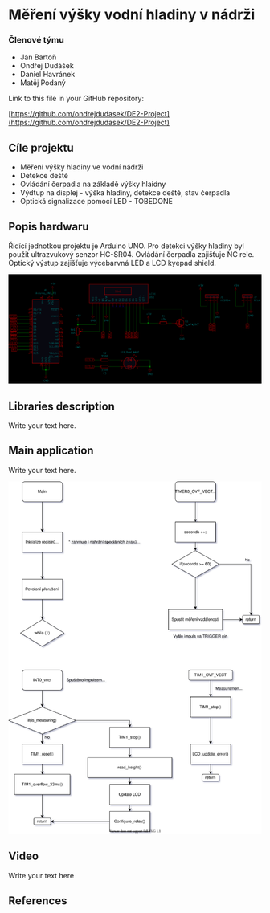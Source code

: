 # Měření výšky vodní hladiny v nádrži

### Členové týmu

* Jan Bartoň
* Ondřej Dudášek
* Daniel Havránek
* Matěj Podaný

Link to this file in your GitHub repository:

[https://github.com/ondrejdudasek/DE2-Project](https://github.com/ondrejdudasek/DE2-Project)


## Cíle projektu

* Měření výšky hladiny ve vodní nádrži
* Detekce deště
* Ovládání čerpadla na základě výšky hlaidny
* Výdtup na displej - výška hladiny, detekce deště, stav čerpadla
* Optická signalizace pomocí LED - TOBEDONE


## Popis hardwaru

Řídící jednotkou projektu je Arduino UNO. Pro detekci výšky hladiny byl použit ultrazvukový senzor HC-SR04. Ovládání čerpadla zajišťuje NC rele. Optický výstup zajišťuje výcebarvná LED a LCD kyepad shield.

![Schéma zapojení](images/WTC_Scheme.png)


## Libraries description

Write your text here.

## Main application

Write your text here.

![Flowchart](images/Main.drawio.svg)


## Video

Write your text here

## References

